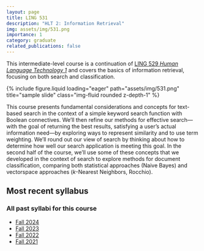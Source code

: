 ```yaml
---
layout: page
title: LING 531
description: "HLT 2: Information Retrieval"
img: assets/img/531.png
importance: 1
category: graduate
related_publications: false
---
```


This intermediate-level course is a continuation of [LING 529 _Human Language Technology 1_](../courses/ua_529/) and covers the basics of information retrieval, focusing on both search and classification.

<div class="row justify-content-sm-center">
    <div class="col-sm mt-3 mt-md-0">
        {% include figure.liquid loading="eager" path="assets/img/531.png" title="sample slide" class="img-fluid rounded z-depth-1" %}
    </div>
</div>

This course presents fundamental considerations and concepts for text-based search in the context of a simple keyword search function with Boolean connectives. We’ll then refine our methods for effective search—with the goal of returning the best results, satisfying a user’s actual information need—by exploring ways to represent similarity and to use term weighting. We’ll round out our view of search by thinking about how to determine how well our search application is meeting this goal. In the second half of the course, we’ll use some of these concepts that we developed in the context of search to explore methods for document classification, comparing both statistical approaches (Naive Bayes) and vectorspace approaches (_k_-Nearest Neighbors, Rocchio).

## Most recent syllabus

<div class="row justify-content-sm-center">
  <div class="col-sm mt-3 mt-md-0">
    <object data="../assets/pdf/LING531-2024Fall-Jackson.pdf" type='application/pdf' width="100%" height="800">
    </object>
  </div>
</div>

### All past syllabi for this course

- [Fall 2024](../assets/pdf/LING531-2024Fall-Jackson.pdf)
- [Fall 2023](../assets/pdf/LING531-2023Fall-Jackson.pdf)
- [Fall 2022](../assets/pdf/LING531-2022Fall-Jackson.pdf)
- [Fall 2021](../assets/pdf/LING531-2021Fall-Jackson.pdf)
